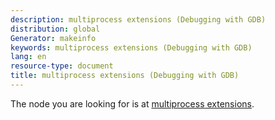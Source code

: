```yaml
---
description: multiprocess extensions (Debugging with GDB)
distribution: global
Generator: makeinfo
keywords: multiprocess extensions (Debugging with GDB)
lang: en
resource-type: document
title: multiprocess extensions (Debugging with GDB)
---
```

The node you are looking for is at [multiprocess extensions](General-Query-Packets.html#multiprocess-extensions).
